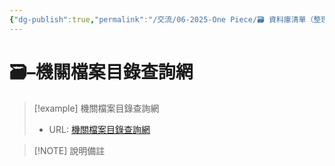 ```yaml
---
{"dg-publish":true,"permalink":"/交流/06-2025-One Piece/🗃️ 資料庫清單（整理中）/機關檔案目錄查詢網/","title":"機關檔案目錄查詢網","tags":["文史資料","🗃️資料庫"],"noteIcon":"3","updated":"2025-05-30T05:16:17.376+08:00"}
---
```




# 🗃️–機關檔案目錄查詢網



> [!example] 機關檔案目錄查詢網
> - URL: [機關檔案目錄查詢網](https://near.archives.gov.tw/home)



> [!NOTE] 說明備註
> 


